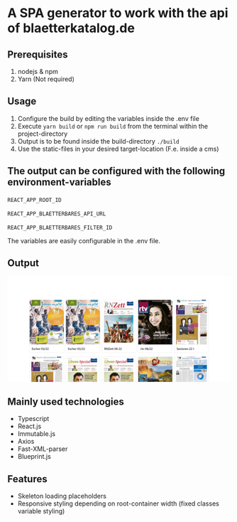 # A SPA generator to work with the api of blaetterkatalog.de

## Prerequisites

1. nodejs & npm
2. Yarn (Not required)

## Usage

1. Configure the build by editing the variables inside the .env file
2. Execute `yarn build` or `npm run build` from the terminal within the project-directory
3. Output is to be found inside the build-directory `./build`
4. Use the static-files in your desired target-location (F.e. inside a cms)

## The output can be configured with the following environment-variables

`REACT_APP_ROOT_ID`

`REACT_APP_BLAETTERBARES_API_URL`

`REACT_APP_BLAETTERBARES_FILTER_ID`

The variables are easily configurable in the .env file.

## Output

![Output](./screenshots/loaded.png)

## Mainly used technologies

- Typescript
- React.js
- Immutable.js
- Axios
- Fast-XML-parser
- Blueprint.js

## Features

- Skeleton loading placeholders
- Responsive styling depending on root-container width (fixed classes variable styling)
